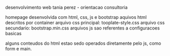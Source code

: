 desenvolvimento web tania perez - orientacao consultoria

 homepage desenvolvida com html, css, js e bootstrap
 aquivos html descritos por container
 arquivo css principal: tooplate-style.css
 arquivo css secundario: bootstrap.min.css
 arquivos js sao referentes a configuracoes basicas

alguns conteudos do html estao sedo operados diretamente pelo js, como form e main.